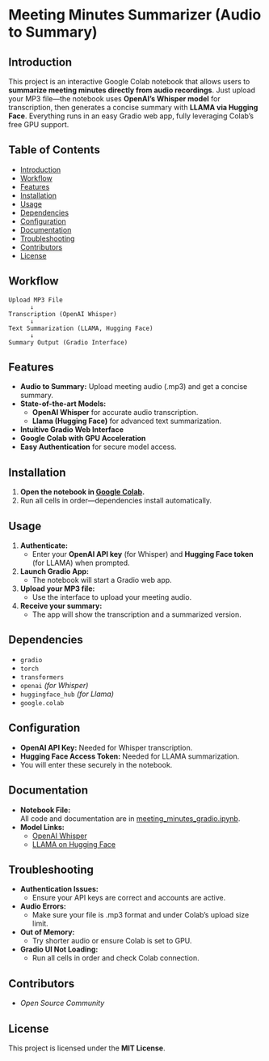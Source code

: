 # Meeting Minutes Summarizer (Audio to Summary)

## Introduction

This project is an interactive Google Colab notebook that allows users to **summarize meeting minutes directly from audio recordings**. Just upload your MP3 file—the notebook uses **OpenAI’s Whisper model** for transcription, then generates a concise summary with **LLAMA via Hugging Face**. Everything runs in an easy Gradio web app, fully leveraging Colab’s free GPU support.

## Table of Contents

- [Introduction](#introduction)
- [Workflow](#workflow)
- [Features](#features)
- [Installation](#installation)
- [Usage](#usage)
- [Dependencies](#dependencies)
- [Configuration](#configuration)
- [Documentation](#documentation)
- [Troubleshooting](#troubleshooting)
- [Contributors](#contributors)
- [License](#license)

## Workflow

```
Upload MP3 File 
      ↓
Transcription (OpenAI Whisper)
      ↓
Text Summarization (LLAMA, Hugging Face)
      ↓
Summary Output (Gradio Interface)
```

## Features

- **Audio to Summary:** Upload meeting audio (.mp3) and get a concise summary.
- **State-of-the-art Models:**
  - **OpenAI Whisper** for accurate audio transcription.
  - **Llama (Hugging Face)** for advanced text summarization.
- **Intuitive Gradio Web Interface**
- **Google Colab with GPU Acceleration**
- **Easy Authentication** for secure model access.

## Installation

1. **Open the notebook in [Google Colab](https://colab.research.google.com/).**
2. Run all cells in order—dependencies install automatically.

## Usage

1. **Authenticate:**  
   - Enter your **OpenAI API key** (for Whisper) and **Hugging Face token** (for LLAMA) when prompted.
2. **Launch Gradio App:**  
   - The notebook will start a Gradio web app.
3. **Upload your MP3 file:**  
   - Use the interface to upload your meeting audio.
4. **Receive your summary:**  
   - The app will show the transcription and a summarized version.

## Dependencies

- `gradio`
- `torch`
- `transformers`
- `openai` *(for Whisper)*
- `huggingface_hub` *(for Llama)*
- `google.colab`

## Configuration

- **OpenAI API Key:** Needed for Whisper transcription.
- **Hugging Face Access Token:** Needed for LLAMA summarization.
- You will enter these securely in the notebook.

## Documentation

- **Notebook File:**  
  All code and documentation are in [meeting_minutes_gradio.ipynb](./meeting_minutes_gradio.ipynb).
- **Model Links:**  
  - [OpenAI Whisper](https://platform.openai.com/docs/guides/speech-to-text)
  - [LLAMA on Hugging Face](https://huggingface.co/models?search=llama)

## Troubleshooting

- **Authentication Issues:**  
  - Ensure your API keys are correct and accounts are active.
- **Audio Errors:**  
  - Make sure your file is .mp3 format and under Colab’s upload size limit.
- **Out of Memory:**  
  - Try shorter audio or ensure Colab is set to GPU.
- **Gradio UI Not Loading:**  
  - Run all cells in order and check Colab connection.

## Contributors

- *Open Source Community*  

## License

This project is licensed under the **MIT License**.

